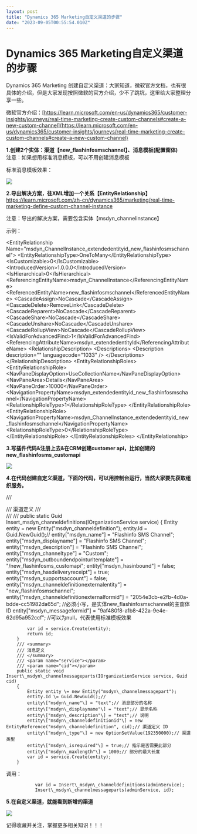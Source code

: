 ```yaml
---
layout: post
title: "Dynamics 365 Marketing自定义渠道的步骤"
date: "2023-09-05T00:55:54.010Z"
---
```

Dynamics 365 Marketing自定义渠道的步骤
==============================

Dynamics 365 Marketing 创建自定义渠道：大家知道，微软官方文档，也有很具体的介绍，但是大家发现按照微软的官方介绍，少不了跳坑，这里给大家整理分享一些。

微软官方介绍：[https://learn.microsoft.com/en-us/dynamics365/customer-insights/journeys/real-time-marketing-create-custom-channels#create-a-new-custom-channel](https://learn.microsoft.com/en-us/dynamics365/customer-insights/journeys/real-time-marketing-create-custom-channels#create-a-new-custom-channel)

**1.创建2个实体：渠道【new\_flashinfosmschannel】、消息模板(配置窗体)**  
注意：如果想用标准消息模板，可以不用创建消息模板

标准消息模板效果：

![](https://img2023.cnblogs.com/blog/2024897/202309/2024897-20230904225211397-710420284.png)

**2.导出解决方案，往XML增加一个关系【EntityRelationship】**  
https://learn.microsoft.com/zh-cn/dynamics365/marketing/real-time-marketing-define-custom-channel-instance

注意：导出的解决方案，需要包含实体【msdyn\_channelinstance】

示例：

 <EntityRelationship Name\="msdyn\_ChannelInstance\_extendedentityid\_new\_flashinfosmschannel"\>
    <EntityRelationshipType\>OneToMany</EntityRelationshipType\>
    <IsCustomizable\>0</IsCustomizable\>
    <IntroducedVersion\>1.0.0.0</IntroducedVersion\>
    <IsHierarchical\>0</IsHierarchical\>
    <ReferencingEntityName\>msdyn\_ChannelInstance</ReferencingEntityName\>
    <ReferencedEntityName\>new\_flashinfosmschannel</ReferencedEntityName\>
    <CascadeAssign\>NoCascade</CascadeAssign\>
    <CascadeDelete\>RemoveLink</CascadeDelete\>
    <CascadeReparent\>NoCascade</CascadeReparent\>
    <CascadeShare\>NoCascade</CascadeShare\>
    <CascadeUnshare\>NoCascade</CascadeUnshare\>
    <CascadeRollupView\>NoCascade</CascadeRollupView\>
    <IsValidForAdvancedFind\>1</IsValidForAdvancedFind\>
    <ReferencingAttributeName\>msdyn\_extendedentityId</ReferencingAttributeName\>
    <RelationshipDescription\>
      <Descriptions\>
        <Description description\="" languagecode\="1033" />
      </Descriptions\>
    </RelationshipDescription\>
    <EntityRelationshipRoles\>
      <EntityRelationshipRole\>
        <NavPaneDisplayOption\>UseCollectionName</NavPaneDisplayOption\>
        <NavPaneArea\>Details</NavPaneArea\>
        <NavPaneOrder\>10000</NavPaneOrder\>
        <NavigationPropertyName\>msdyn\_extendedentityid\_new\_flashinfosmschannel</NavigationPropertyName\>
        <RelationshipRoleType\>1</RelationshipRoleType\>
      </EntityRelationshipRole\>
      <EntityRelationshipRole\>
        <NavigationPropertyName\>msdyn\_ChannelInstance\_extendedentityid\_new\_flashinfosmschannel</NavigationPropertyName\>
        <RelationshipRoleType\>0</RelationshipRoleType\>
      </EntityRelationshipRole\>
    </EntityRelationshipRoles\>
  </EntityRelationship\>

**3.写插件代码&注册上去&在CRM创建customer api，比如创建的new\_flashinfosms\_customapi**

![](https://img2023.cnblogs.com/blog/2024897/202309/2024897-20230904224755999-593054468.png)

**4.在代码创建自定义渠道，下面的代码，可以用控制台运行，当然大家要先获取组织服务。**

/// <summary>
        /// 渠道定义
        /// </summary>
        /// <param name="service"></param>
        /// <returns></returns>
        public static Guid Insert\_msdyn\_channeldefinitions(IOrganizationService service)
        {
            Entity entity \= new Entity("msdyn\_channeldefinition");
            entity.Id \= Guid.NewGuid();// 
            entity\["msdyn\_name"\] = "Flashinfo SMS Channel";
            entity\["msdyn\_displayname"\] = "Flashinfo SMS Channel";
            entity\["msdyn\_description"\] = "Flashinfo SMS Channel";
            entity\["msdyn\_channeltype"\] = "Custom";
            entity\["msdyn\_outboundendpointurltemplate"\] = "/new\_flashinfosms\_customapi";
            entity\["msdyn\_hasinbound"\] = false;
            entity\["msdyn\_hasdeliveryreceipt"\] = true;
            entity\["msdyn\_supportsaccount"\] = false;
            entity\["msdyn\_channeldefinitionexternalentity"\] = "new\_flashinfosmschannel";
            entity\["msdyn\_channeldefinitionexternalformid"\] = "2054e3cb-e2fb-4d0a-bdde-cc51982da65d";   //必须小写，是实体new\_flashinfosmschannel的主窗体ID
            entity\["msdyn\_messageformid"\] = "9af480f8-a1b8-422a-9e4e-62d95a952ccf";  //可以为null，代表使用标准模板效果
          
            var id = service.Create(entity);
            return id; 
        }
        /// <summary>
        /// 消息定义
        /// </summary>
        /// <param name="service"></param>
        /// <param name="cid"></param>
        public static void Insert\_msdyn\_channelmessageparts(IOrganizationService service, Guid cid)
        {
            Entity entity \= new Entity("msdyn\_channelmessagepart");
            entity.Id \= Guid.NewGuid();// 
            entity\["msdyn\_name"\] = "text";// 消息部分的名称
            entity\["msdyn\_displayname"\] = "text";// 显示名称
            entity\["msdyn\_description"\] = "text";// 说明
            entity\["msdyn\_channeldefinitionid"\] = new EntityReference("msdyn\_channeldefinition", cid);// 渠道定义 ID
            entity\["msdyn\_type"\] = new OptionSetValue(192350000);// 渠道类型
            entity\["msdyn\_isrequired"\] = true;// 指示是否需要此部分
            entity\["msdyn\_maxlength"\] = 1000;// 部分的最大长度
            var id = service.Create(entity);
        }

调用：

               var id = Insert\_msdyn\_channeldefinitions(adminService);
               Insert\_msdyn\_channelmessageparts(adminService, id);

**5.在自定义渠道，就能看到新增的渠道**

![](https://img2023.cnblogs.com/blog/2024897/202309/2024897-20230904230008913-1946561848.png)

记得收藏并关注，掌握更多相关知识！！！